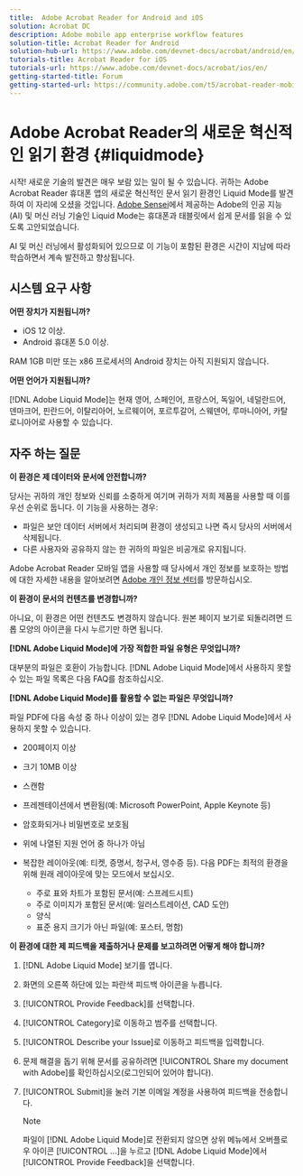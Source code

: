 ```yaml
---
title:  Adobe Acrobat Reader for Android and iOS
solution: Acrobat DC
description: Adobe mobile app enterprise workflow features
solution-title: Acrobat Reader for Android
solution-hub-url: https://www.adobe.com/devnet-docs/acrobat/android/en/
tutorials-title: Acrobat Reader for iOS
tutorials-url: https://www.adobe.com/devnet-docs/acrobat/ios/en/
getting-started-title: Forum
getting-started-url: https://community.adobe.com/t5/acrobat-reader-mobile/bd-p/acrobat-reader-mobile?page=1&sort=latest_replies&filter=all
---
```


# Adobe Acrobat Reader의 새로운 혁신적인 읽기 환경 {#liquidmode}

시작! 새로운 기술의 발견은 매우 보람 있는 일이 될 수 있습니다. 귀하는 Adobe Acrobat Reader 휴대폰 앱의 새로운 혁신적인 문서 읽기 환경인 Liquid Mode를 발견하여 이 자리에 오셨을 것입니다. [Adobe Sensei](https://www.adobe.com/sensei.html)에서 제공하는 Adobe의 인공 지능(AI) 및 머신 러닝 기술인 Liquid Mode는 휴대폰과 태블릿에서 쉽게 문서를 읽을 수 있도록 고안되었습니다.

AI 및 머신 러닝에서 활성화되어 있으므로 이 기능이 포함된 환경은 시간이 지남에 따라 학습하면서 계속 발전하고 향상됩니다.

## 시스템 요구 사항

**어떤 장치가 지원됩니까?**

* iOS 12 이상.
* Android 휴대폰 5.0 이상. 

RAM 1GB 미만 또는 x86 프로세서의 Android 장치는 아직 지원되지 않습니다.

**어떤 언어가 지원됩니까?**

[!DNL Adobe Liquid Mode]는 현재 영어, 스페인어, 프랑스어, 독일어, 네덜란드어, 덴마크어, 핀란드어, 이탈리아어, 노르웨이어, 포르투갈어, 스웨덴어, 루마니아어, 카탈로니아어로 사용할 수 있습니다.

## 자주 하는 질문

**이 환경은 제 데이터와 문서에 안전합니까?**

당사는 귀하의 개인 정보와 신뢰를 소중하게 여기며 귀하가 저희 제품을 사용할 때 이를 우선 순위로 둡니다. 이 기능을 사용하는 경우:

* 파일은 보안 데이터 서버에서 처리되며 환경이 생성되고 나면 즉시 당사의 서버에서 삭제됩니다.
* 다른 사용자와 공유하지 않는 한 귀하의 파일은 비공개로 유지됩니다.

Adobe Acrobat Reader 모바일 앱을 사용할 때 당사에서 개인 정보를 보호하는 방법에 대한 자세한 내용을 알아보려면 [Adobe 개인 정보 센터](https://www.adobe.com/privacy.html)를 방문하십시오.

**이 환경이 문서의 컨텐츠를 변경합니까?**

아니요, 이 환경은 어떤 컨텐츠도 변경하지 않습니다. 원본 페이지 보기로 되돌리려면 드롭 모양의 아이콘을 다시 누르기만 하면 됩니다.

**[!DNL Adobe Liquid Mode]에 가장 적합한 파일 유형은 무엇입니까?**

대부분의 파일은 호환이 가능합니다. [!DNL Adobe Liquid Mode]에서 사용하지 못할 수 있는 파일 목록은 다음 FAQ를 참조하십시오. 

**[!DNL Adobe Liquid Mode]를 활용할 수 없는 파일은 무엇입니까?**

파일 PDF에 다음 속성 중 하나 이상이 있는 경우 [!DNL Adobe Liquid Mode]에서 사용하지 못할 수 있습니다.

* 200페이지 이상
* 크기 10MB 이상
* 스캔함
* 프레젠테이션에서 변환됨(예: Microsoft PowerPoint, Apple Keynote 등)
* 암호화되거나 비밀번호로 보호됨
* 위에 나열된 지원 언어 중 하나가 아님
* 복잡한 레이아웃(예: 티켓, 증명서, 청구서, 영수증 등). 다음 PDF는 최적의 환경을 위해 원래 레이아웃에 맞는 모드에서 보십시오.

    * 주로 표와 차트가 포함된 문서(예: 스프레드시트)
    * 주로 이미지가 포함된 문서(예: 일러스트레이션, CAD 도안)
    * 양식
    * 표준 용지 크기가 아닌 파일(예: 포스터, 명함)

**이 환경에 대한 제 피드백을 제출하거나 문제를 보고하려면 어떻게 해야 합니까?**

1. [!DNL Adobe Liquid Mode] 보기를 엽니다.
1. 화면의 오른쪽 하단에 있는 파란색 피드백 아이콘을 누릅니다.
1. [!UICONTROL Provide Feedback]를 선택합니다.
1. [!UICONTROL Category]로 이동하고 범주를 선택합니다.
1. [!UICONTROL Describe your Issue]로 이동하고 피드백을 입력합니다.
1. 문제 해결을 돕기 위해 문서를 공유하려면 [!UICONTROL Share my document with Adobe]를 확인하십시오(로그인되어 있어야 합니다).
1. [!UICONTROL Submit]을 눌러 기본 이메일 계정을 사용하여 피드백을 전송합니다.

   >[!NOTE]
   >
   >파일이 [!DNL Adobe Liquid Mode]로 전환되지 않으면 상위 메뉴에서 오버플로우 아이콘 [!UICONTROL ...]을 누르고 [!DNL Adobe Liquid Mode]에서 [!UICONTROL Provide Feedback]을 선택합니다.
